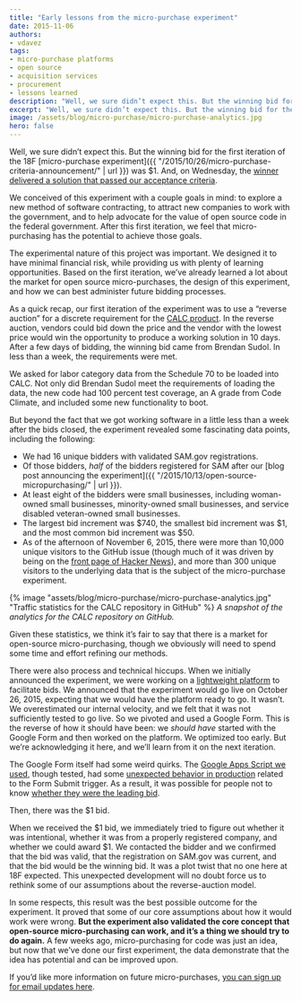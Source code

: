 ```yaml
---
title: "Early lessons from the micro-purchase experiment"
date: 2015-11-06
authors:
- vdavez
tags:
- micro-purchase platforms
- open source
- acquisition services
- procurement
- lessons learned
description: "Well, we sure didn’t expect this. But the winning bid for the first iteration of the 18F micro-purchase experiment was $1. And on Wednesday, the winner delivered a solution that passed our acceptance criteria."
excerpt: "Well, we sure didn’t expect this. But the winning bid for the first iteration of the 18F micro-purchase experiment was $1. And on Wednesday, the winner delivered a solution that passed our acceptance criteria."
image: /assets/blog/micro-purchase/micro-purchase-analytics.jpg
hero: false
---
```


Well, we sure didn’t expect this. But the winning bid for the first iteration of the 18F [micro-purchase experiment]({{ "/2015/10/26/micro-purchase-criteria-announcement/" | url }}) was $1. And, on Wednesday, the [winner delivered a solution that passed our acceptance criteria](https://github.com/18F/calc/issues/256).

We conceived of this experiment with a couple goals in mind: to explore a new method of software contracting, to attract new companies to work with the government, and to help advocate for the value of open source code in the federal government. After this first iteration, we feel that micro-purchasing has the potential to achieve those goals.

The experimental nature of this project was important. We designed it to have minimal financial risk, while providing us with plenty of learning opportunities. Based on the first iteration, we’ve already learned a lot about the market for open source micro-purchases, the design of this experiment, and how we can best administer future bidding processes.

As a quick recap, our first iteration of the experiment was to use a “reverse auction” for a discrete requirement for the [CALC product](https://calc.gsa.gov). In the reverse auction, vendors could bid down the price and the vendor with the lowest price would win the opportunity to produce a working solution in 10 days. After a few days of bidding, the winning bid came from Brendan Sudol. In less than a week, the requirements were met.

We asked for labor category data from the Schedule 70 to be loaded into CALC. Not only did Brendan Sudol meet the requirements of loading the data, the new code had 100 percent test coverage, an A grade from Code Climate, and included some new functionality to boot.

But beyond the fact that we got working software in a little less than a week after the bids closed, the experiment revealed some fascinating data points, including the following:

* We had 16 unique bidders with validated SAM.gov registrations.
* Of those bidders, *half* of the bidders registered for SAM after our [blog post announcing the experiment]({{ "/2015/10/13/open-source-micropurchasing/" | url }}).
* At least eight of the bidders were small businesses, including woman-owned small businesses, minority-owned small businesses, and service disabled veteran-owned small businesses.
* The largest bid increment was $740, the smallest bid increment was $1, and the most common bid increment was $50.
* As of the afternoon of November 6, 2015, there were more than 10,000 unique visitors to the GitHub issue (though much of it was driven by being on the [front page of Hacker News](https://news.ycombinator.com/item?id=10471677)), and more than 300 unique visitors to the underlying data that is the subject of the micro-purchase experiment.

{% image "assets/blog/micro-purchase/micro-purchase-analytics.jpg" "Traffic statistics for the CALC repository in GitHub" %}
*A snapshot of the analytics for the CALC repository on GitHub.*

Given these statistics, we think it’s fair to say that there is a market for open-source micro-purchasing, though we obviously will need to spend some time and effort refining our methods.

There were also process and technical hiccups. When we initially announced the experiment, we were working on a [lightweight platform](https://github.com/18F/micropurchase) to facilitate bids. We announced that the experiment would go live on October 26, 2015, expecting that we would have the platform ready to go. It wasn’t. We overestimated our internal velocity, and we felt that it was not sufficiently tested to go live. So we pivoted and used a Google Form. This is the reverse of how it should have been: we _should have_ started with the Google Form and then worked on the platform. We optimized too early. But we’re acknowledging it here, and we’ll learn from it on the next iteration.

The Google Form itself had some weird quirks. The [Google Apps Script we used](https://gist.github.com/vzvenyach/79e33b23b48d354130c2), though tested, had some [unexpected behavior in production](https://code.google.com/p/google-apps-script-issues/issues/detail?id=4447) related to the Form Submit trigger. As a result, it was possible for people not to know [whether they were the leading bid](https://github.com/18F/calc/issues/255#issuecomment-151623562).

Then, there was the $1 bid.

When we received the $1 bid, we immediately tried to figure out whether it was intentional, whether it was from a properly registered company, and whether we could award $1. We contacted the bidder and we confirmed that the bid was valid, that the registration on SAM.gov was current, and that the bid would be the winning bid. It was a plot twist that no one here at 18F expected. This unexpected development will no doubt force us to rethink some of our assumptions about the reverse-auction model.

In some respects, this result was the best possible outcome for the experiment. It proved that some of our core assumptions about how it would work were wrong. **But the experiment also validated the core concept that open-source micro-purchasing can work, and it’s a thing we should try to do again.** A few weeks ago, micro-purchasing for code was just an idea, but now that we’ve done our first experiment, the data demonstrate that the idea has potential and can be improved upon.

If you’d like more information on future micro-purchases, [you can sign up for email updates here](https://docs.google.com/forms/d/17l9hEd-rsZZrcYWGDtyfhAf2xgzZw0DHAIJ_v_CboSg/viewform).
